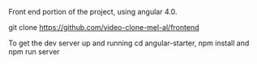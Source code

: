 Front end portion of the project, using angular 4.0.

git clone https://github.com/video-clone-mel-al/frontend

To get the dev server up and running cd angular-starter, npm install and npm run server